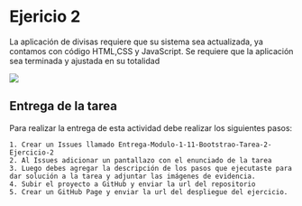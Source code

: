 # Ejericio 2

La aplicación de divisas requiere que su sistema sea actualizada, ya contamos con código HTML,CSS y JavaScript. Se requiere que la aplicación sea terminada y ajustada en su totalidad

![](https://res.cloudinary.com/db9wh5uvt/image/upload/v1625851912/divisas_jfsoqe.png)

## Entrega de la tarea

Para realizar la entrega de esta actividad debe realizar los siguientes pasos:

    1. Crear un Issues llamado Entrega-Modulo-1-11-Bootstrao-Tarea-2-Ejercicio-2
    2. Al Issues adicionar un pantallazo con el enunciado de la tarea
    3. Luego debes agregar la descripción de los pasos que ejecutaste para dar solución a la tarea y adjuntar las imágenes de evidencia.
    4. Subir el proyecto a GitHub y enviar la url del repositorio
    5. Crear un GitHub Page y enviar la url del despliegue del ejercicio.
